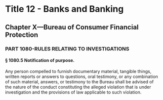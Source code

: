 
# Title 12 - Banks and Banking
## Chapter X—Bureau of Consumer Financial Protection
### PART 1080-RULES RELATING TO INVESTIGATIONS
#### § 1080.5 Notification of purpose.

Any person compelled to furnish documentary material, tangible things, written reports or answers to questions, oral testimony, or any combination of such material, answers, or testimony to the Bureau shall be advised of the nature of the conduct constituting the alleged violation that is under investigation and the provisions of law applicable to such violation.
